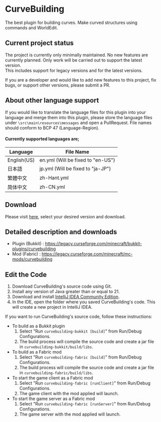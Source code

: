 # CurveBuilding
The best plugin for building curves.
Make curved structures using commands and WorldEdit.

## Current project status
The project is currently only minimally maintained. No new features are currently planned. Only work will be carried out to support the latest version.  
This includes support for legacy versions and for the latest versions.  
  
If you are a developer and would like to add new features to this project, fix bugs, or support other versions, please submit a PR.

## About other language support
If you would like to translate the language files for this plugin into your language and merge them into this plugin, please store the language files under `\src\main\resources\messages` and open a PullRequest.
File names should conform to BCP 47 (Language-Region).


#### Currently supported languages are;
| Language    | File Name                         |
|-------------|-----------------------------------|
| English(US) | en.yml (Will be fixed to "en-US") |
| 日本語         | jp.yml (Will be fixed to "ja-JP") |
| 繁體中文        | zh-Hant.yml                       |
| 简体中文        | zh-CN.yml                         |


## Download
Please visit [here](https://github.com/kous500/CurveBuilding/releases), select your desired version and download.


## Detailed description and downloads
- Plugin (Bukkit) : https://legacy.curseforge.com/minecraft/bukkit-plugins/curvebuilding
- Mod (Fabric) : https://legacy.curseforge.com/minecraft/mc-mods/curvebuilding

## Edit the Code
1. Download CurveBuilding's source code using Git.
2. Install any version of Java greater than or equal to 21.
3. Download and install [IntelliJ IDEA Community Edition](https://www.jetbrains.com/idea/download/).
4. In the IDE, open the folder where you saved CurveBuilding's code. This will create a new project in IntelliJ IDEA.

If you want to run CurveBuilding's source code, follow these instructions:
- To build as a Bukkit plugin
  1. Select "Run `curvebuilding-bukkit [build]`" from Run/Debug Configurations.
  2. The build process will compile the source code and create a jar file in `curvebuilding-bukkit/build/libs`.
- To build as a Fabric mod
  1. Select "Run `curvebuilding-fabric [build]`" from Run/Debug Configurations.
  2. The build process will compile the source code and create a jar file in `curvebuilding-fabric/build/libs`.
- To start the game client as a Fabric mod
  1. Select "Run `curvebuilding-fabric [runClient]`" from Run/Debug Configurations.
  2. The game client with the mod applied will launch.
- To start the game server as a Fabric mod
  1. Select "Run `curvebuilding-fabric [runServer]`" from Run/Debug Configurations.
  2. The game server with the mod applied will launch.